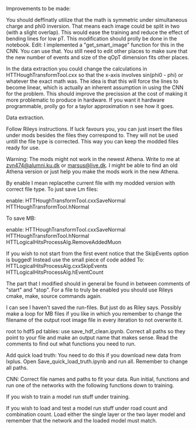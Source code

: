 Improvements to be made:

You should deffinatly utilize that the math is symmetric under simultaneous charge and phi0 inversion.
That means each image could be split in two (with a slight overlap). This would ease the training
and reduce the effect of bending lines for low pT. This modification should prolly be done
in the notebook. Edit: I implemented a "get_smart_image" function for this in the CNN. You can use that.
You still need to edit other places to make sure that the new number of events and size of the qOpT
dimension fits other places.

In the data extraction you could change the calculations in HTTHoughTransformTool.cxx
so that the x-axis involves sin(phi0 - phi) or whatever the exact math was. The idea is
that this will force the lines to become linear, which is actually an inherent assumption
in using the CNN for the problem. This should improve the precission at the cost of making
it more problematic to produce in hardware. If you want it hardware programmable, prolly go
for a taylor approximation n see how it goes.


Data extraction.

Follow Rileys instructions. If luck favours you, you can just insert the files
under mods besides the files they correspond to. They will not be used untill the file type
is corrected. This way you can keep the modded files ready for use.

Warning: The mods might not work in the
newest Athena. Write to me at zvn474@alumni.ku.dk or marsus@live.dk. I might be able to find
an old Athena version or just help you make the mods work in the new Athena.

By enable I mean replacethe current file with my modded version with correct file type.
To just save Lm files:

enable:
HTTHoughTransformTool.cxxSaveNormal
HTTHoughTransformTool.hNormal


To save MB:

enable:
HTTHoughTransformTool.cxxSaveNormal
HTTHoughTransformTool.hNormal
HTTLogicalHitsProcessAlg.RemoveAddedMuon


If you wish to not start from the first event notice that the SkipEvents option is bugged!
Instead use the small piece of code added To:
HTTLogicalHitsProcessAlg.cxxSkipEvents
HTTLogicalHitsProcessAlg.hEventCount

The part that I modified should in general be found in between comments of "start" and "stop".
For a file to truly be enabled you should use Rileys cmake, make, source commands again.

I can see I haven't saved the run-files. But just do as Riley says. Possibly make a loop for
MB files if you like in which you remember to change the filename of the output root image
file in every iteration to not overwrite it.


root to hdf5 pd tables:
use save_hdf_clean.ipynb. Correct all paths so they point to your file and make an output
name that makes sense. Read the comments to find out what functions you need to run.


Add quick load truth:
You need to do this if you download new data from lxplus. Open Save_quick_load_truth.ipynb 
and run all. Remember to change all paths.

CNN:
Correct file names and paths to fit your data. Run initial, functions and run one of the
networks with the following functions down to training.

If you wish to train a model run stuff under training.

If you wish to load and test a model run stuff under road count and combination count.
Load either the single layer or the two layer model and remember that the network and
the loaded model must match.



